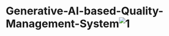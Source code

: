 # Generative-AI-based-Quality-Management-System![1](https://github.com/JITESHMD/Generative-AI-based-Quality-Management-System/assets/121152161/85170679-da04-4387-8f93-837301e59f11)
